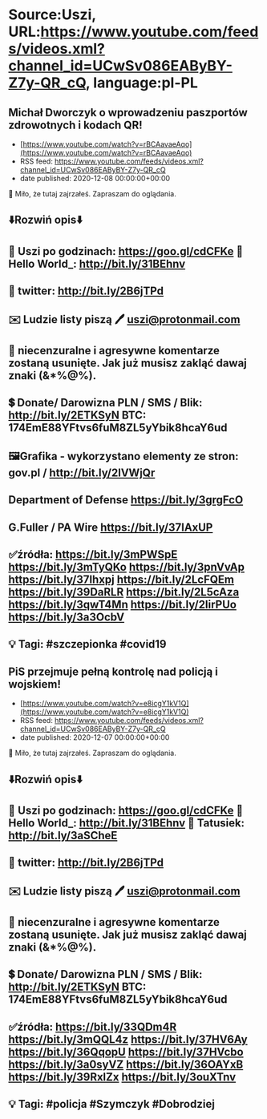 # Source:Uszi, URL:https://www.youtube.com/feeds/videos.xml?channel_id=UCwSv086EAByBY-Z7y-QR_cQ, language:pl-PL

## Michał Dworczyk o wprowadzeniu paszportów zdrowotnych i kodach QR!
 - [https://www.youtube.com/watch?v=rBCAavaeAqo](https://www.youtube.com/watch?v=rBCAavaeAqo)
 - RSS feed: https://www.youtube.com/feeds/videos.xml?channel_id=UCwSv086EAByBY-Z7y-QR_cQ
 - date published: 2020-12-08 00:00:00+00:00

🤪 Miło, że tutaj zajrzałeś.  Zapraszam do oglądania.

⬇️Rozwiń opis⬇️
------------------------------------------------------------
👀 Uszi po godzinach: https://goo.gl/cdCFKe
👀 Hello World_: http://bit.ly/31BEhnv
------------------------------------------------------------
👀 twitter: http://bit.ly/2B6jTPd
------------------------------------------------------------
✉️ Ludzie listy piszą 
🖊️ uszi@protonmail.com
------------------------------------------------------------
👺 niecenzuralne i agresywne komentarze zostaną usunięte.  Jak już musisz zakląć dawaj znaki (&*%@%).
------------------------------------------------------------
💲 Donate/ Darowizna
PLN / SMS / Blik: http://bit.ly/2ETKSyN
BTC: 174EmE88YFtvs6fuM8ZL5yYbik8hcaY6ud
---------------------------------------------------------------
🖼Grafika - wykorzystano elementy ze stron: 
gov.pl / http://bit.ly/2lVWjQr
---
Department of Defense 
https://bit.ly/3grgFcO
---
G.Fuller / PA Wire 
https://bit.ly/37IAxUP
---------------------------------------------------------------
✅źródła:
https://bit.ly/3mPWSpE
https://bit.ly/3mTyQKo
https://bit.ly/3pnVvAp
https://bit.ly/37Ihxpj
https://bit.ly/2LcFQEm
https://bit.ly/39DaRLR
https://bit.ly/2L5cAza
https://bit.ly/3qwT4Mn
https://bit.ly/2IirPUo
https://bit.ly/3a3OcbV
-------------------------------------------------------------
💡 Tagi: #szczepionka #covid19
--------------------------------------------------------------

## PiS przejmuje pełną kontrolę nad policją i wojskiem!
 - [https://www.youtube.com/watch?v=e8icgY1kV1Q](https://www.youtube.com/watch?v=e8icgY1kV1Q)
 - RSS feed: https://www.youtube.com/feeds/videos.xml?channel_id=UCwSv086EAByBY-Z7y-QR_cQ
 - date published: 2020-12-07 00:00:00+00:00

🤪 Miło, że tutaj zajrzałeś.  Zapraszam do oglądania.

⬇️Rozwiń opis⬇️
------------------------------------------------------------
👀 Uszi po godzinach: https://goo.gl/cdCFKe
👀 Hello World_: http://bit.ly/31BEhnv
👀 Tatusiek: http://bit.ly/3aSCheE
------------------------------------------------------------
👀 twitter: http://bit.ly/2B6jTPd
------------------------------------------------------------
✉️ Ludzie listy piszą 
🖊️ uszi@protonmail.com
------------------------------------------------------------
👺 niecenzuralne i agresywne komentarze zostaną usunięte.  Jak już musisz zakląć dawaj znaki (&*%@%).
------------------------------------------------------------
💲 Donate/ Darowizna
PLN / SMS / Blik: http://bit.ly/2ETKSyN
BTC: 174EmE88YFtvs6fuM8ZL5yYbik8hcaY6ud
---------------------------------------------------------------
✅źródła:
https://bit.ly/33QDm4R
https://bit.ly/3mQQL4z
https://bit.ly/37HV6Ay
https://bit.ly/36QqopU
https://bit.ly/37HVcbo
https://bit.ly/3a0syVZ
https://bit.ly/36OAYxB
https://bit.ly/39RxlZx
https://bit.ly/3ouXTnv
-------------------------------------------------------------
💡 Tagi: #policja #Szymczyk #Dobrodziej
--------------------------------------------------------------


